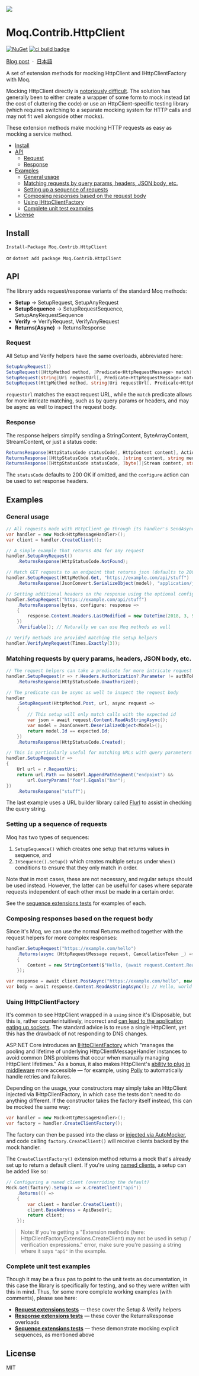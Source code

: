 ![](https://raw.githubusercontent.com/maxkagamine/Moq.Contrib.HttpClient/7981a8dfe9c076b10d2dae2234e2f01f57731b6a/banner.png)

# Moq.Contrib.HttpClient

[![NuGet][nuget badge]][nuget] [![ci build badge]][ci build]

[nuget badge]: https://img.shields.io/nuget/dt/Moq.Contrib.HttpClient?label=Downloads&logo=nuget&logoColor=959da5&labelColor=2d343a
[ci build badge]: https://github.com/maxkagamine/Moq.Contrib.HttpClient/workflows/CI%20build/badge.svg?branch=master&event=push
[nuget]: https://www.nuget.org/packages/Moq.Contrib.HttpClient/
[ci build]: https://github.com/maxkagamine/Moq.Contrib.HttpClient/actions?query=workflow%3A%22CI+build%22

[Blog post](https://kagamine.dev/en/mock-httpclient-the-easy-way/) &nbsp;&middot;&nbsp; [日本語](README.ja.md)

A set of extension methods for mocking HttpClient and IHttpClientFactory with Moq.

Mocking HttpClient directly is [notoriously difficult](https://github.com/dotnet/corefx/issues/1624). The solution has generally been to either create a wrapper of some form to mock instead (at the cost of cluttering the code) or use an HttpClient-specific testing library (which requires switching to a separate mocking system for HTTP calls and may not fit well alongside other mocks).

These extension methods make mocking HTTP requests as easy as mocking a service method.

- [Install](#install)
- [API](#api)
  - [Request](#request)
  - [Response](#response)
- [Examples](#examples)
  - [General usage](#general-usage)
  - [Matching requests by query params, headers, JSON body, etc.](#matching-requests-by-query-params-headers-json-body-etc)
  - [Setting up a sequence of requests](#setting-up-a-sequence-of-requests)
  - [Composing responses based on the request body](#composing-responses-based-on-the-request-body)
  - [Using IHttpClientFactory](#using-ihttpclientfactory)
  - [Complete unit test examples](#complete-unit-test-examples)
- [License](#license)

## Install

`Install-Package Moq.Contrib.HttpClient`

or `dotnet add package Moq.Contrib.HttpClient`

## API

The library adds request/response variants of the standard Moq methods:

- **Setup** → SetupRequest, SetupAnyRequest
- **SetupSequence** → SetupRequestSequence, SetupAnyRequestSequence
- **Verify** → VerifyRequest, VerifyAnyRequest
- **Returns(Async)** → ReturnsResponse

### Request

All Setup and Verify helpers have the same overloads, abbreviated here:

```csharp
SetupAnyRequest()
SetupRequest([HttpMethod method, ]Predicate<HttpRequestMessage> match)
SetupRequest(string|Uri requestUrl[, Predicate<HttpRequestMessage> match])
SetupRequest(HttpMethod method, string|Uri requestUrl[, Predicate<HttpRequestMessage> match])
```

`requestUrl` matches the exact request URL, while the `match` predicate allows for more intricate matching, such as by query params or headers, and may be async as well to inspect the request body.

### Response

The response helpers simplify sending a StringContent, ByteArrayContent, StreamContent, or just a status code:

```csharp
ReturnsResponse(HttpStatusCode statusCode[, HttpContent content], Action<HttpResponseMessage> configure = null)
ReturnsResponse([HttpStatusCode statusCode, ]string content, string mediaType = null, Encoding encoding = null, Action<HttpResponseMessage> configure = null))
ReturnsResponse([HttpStatusCode statusCode, ]byte[]|Stream content, string mediaType = null, Action<HttpResponseMessage> configure = null)
```

The `statusCode` defaults to 200 OK if omitted, and the `configure` action can be used to set response headers.

## Examples

### General usage

```csharp
// All requests made with HttpClient go through its handler's SendAsync() which we mock
var handler = new Mock<HttpMessageHandler>();
var client = handler.CreateClient();

// A simple example that returns 404 for any request
handler.SetupAnyRequest()
    .ReturnsResponse(HttpStatusCode.NotFound);

// Match GET requests to an endpoint that returns json (defaults to 200 OK)
handler.SetupRequest(HttpMethod.Get, "https://example.com/api/stuff")
    .ReturnsResponse(JsonConvert.SerializeObject(model), "application/json");

// Setting additional headers on the response using the optional configure action
handler.SetupRequest("https://example.com/api/stuff")
    .ReturnsResponse(bytes, configure: response =>
    {
        response.Content.Headers.LastModified = new DateTime(2018, 3, 9);
    })
    .Verifiable(); // Naturally we can use Moq methods as well

// Verify methods are provided matching the setup helpers
handler.VerifyAnyRequest(Times.Exactly(3));
```

### Matching requests by query params, headers, JSON body, etc.

```csharp
// The request helpers can take a predicate for more intricate request matching
handler.SetupRequest(r => r.Headers.Authorization?.Parameter != authToken)
    .ReturnsResponse(HttpStatusCode.Unauthorized);

// The predicate can be async as well to inspect the request body
handler
    .SetupRequest(HttpMethod.Post, url, async request =>
    {
        // This setup will only match calls with the expected id
        var json = await request.Content.ReadAsStringAsync();
        var model = JsonConvert.DeserializeObject<Model>();
        return model.Id == expected.Id;
    })
    .ReturnsResponse(HttpStatusCode.Created);

// This is particularly useful for matching URLs with query parameters
handler.SetupRequest(r =>
{
    Url url = r.RequestUri;
    return url.Path == baseUrl.AppendPathSegment("endpoint") &&
        url.QueryParams["foo"].Equals("bar");
})
    .ReturnsResponse("stuff");
```

The last example uses a URL builder library called [Flurl](https://flurl.io/docs/fluent-url/) to assist in checking the query string.

### Setting up a sequence of requests

Moq has two types of sequences:

1. `SetupSequence()` which creates one setup that returns values in sequence, and
2. `InSequence().Setup()` which creates multiple setups under `When()` conditions to ensure that they only match in order.

Note that in most cases, these are not necessary, and regular setups should be used instead. However, the latter can be useful for cases where separate requests independent of each other must be made in a certain order.

See the [sequence extensions tests](test/Moq.Contrib.HttpClient.Test/SequenceExtensionsTests.cs) for examples of each.

### Composing responses based on the request body

Since it's Moq, we can use the normal Returns method together with the request helpers for more complex responses:

```csharp
handler.SetupRequest("https://example.com/hello")
    .Returns(async (HttpRequestMessage request, CancellationToken _) => new HttpResponseMessage()
    {
        Content = new StringContent($"Hello, {await request.Content.ReadAsStringAsync()}")
    });

var response = await client.PostAsync("https://example.com/hello", new StringContent("world"));
var body = await response.Content.ReadAsStringAsync(); // Hello, world
```

### Using IHttpClientFactory

It's common to see HttpClient wrapped in a `using` since it's IDisposable, but this is, rather counterintuitively, incorrect and [can lead to the application eating up sockets](https://aspnetmonsters.com/2016/08/2016-08-27-httpclientwrong/). The standard advice is to reuse a single HttpClient, yet this has the drawback of not responding to DNS changes.

ASP.NET Core introduces an [IHttpClientFactory](https://docs.microsoft.com/en-us/aspnet/core/fundamentals/http-requests) which "manages the pooling and lifetime of underlying HttpClientMessageHandler instances to avoid common DNS problems that occur when manually managing HttpClient lifetimes." As a bonus, it also makes HttpClient's [ability to plug in middleware](https://docs.microsoft.com/en-us/aspnet/core/fundamentals/http-requests#outgoing-request-middleware) more accessible &mdash; for example, using [Polly](https://github.com/App-vNext/Polly#polly) to automatically handle retries and failures.

Depending on the usage, your constructors may simply take an HttpClient injected via IHttpClientFactory, in which case the tests don't need to do anything different. If the constructor takes the factory itself instead, this can be mocked the same way:

```csharp
var handler = new Mock<HttpMessageHandler>();
var factory = handler.CreateClientFactory();
```

The factory can then be passed into the class or [injected via AutoMocker](https://github.com/moq/Moq.AutoMocker), and code calling `factory.CreateClient()` will receive clients backed by the mock handler.

The `CreateClientFactory()` extension method returns a mock that's already set up to return a default client. If you're using [named clients](https://docs.microsoft.com/en-us/aspnet/core/fundamentals/http-requests?view=aspnetcore-3.1#named-clients), a setup can be added like so:

```csharp
// Configuring a named client (overriding the default)
Mock.Get(factory).Setup(x => x.CreateClient("api"))
    .Returns(() =>
    {
        var client = handler.CreateClient();
        client.BaseAddress = ApiBaseUrl;
        return client;
    });
```

> Note: If you're getting a "Extension methods (here: HttpClientFactoryExtensions.CreateClient) may not be used in setup / verification expressions." error, make sure you're passing a string where it says `"api"` in the example.

### Complete unit test examples

Though it may be a faux pas to point to the unit tests as documentation, in this case the library is specifically for testing, and so they were written with this in mind. Thus, for some more complete working examples (with comments), please see here:

- **[Request extensions tests](test/Moq.Contrib.HttpClient.Test/RequestExtensionsTests.cs)** &mdash; these cover the Setup & Verify helpers
- **[Response extensions tests](test/Moq.Contrib.HttpClient.Test/ResponseExtensionsTests.cs)** &mdash; these cover the ReturnsResponse overloads
- **[Sequence extensions tests](test/Moq.Contrib.HttpClient.Test/SequenceExtensionsTests.cs)** &mdash; these demonstrate mocking explicit sequences, as mentioned above

## License

MIT
